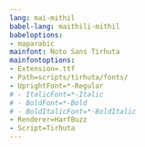 ```yaml
---
lang: mai-mithil
babel-lang: maithili-mithil
babeloptions:
- maparabic
mainfont: Noto Sans Tirhuta
mainfontoptions:
- Extension=.ttf
- Path=scripts/tirhuta/fonts/
- UprightFont=*-Regular
# - ItalicFont=*-Italic
# - BoldFont=*-Bold
# - BoldItalicFont=*-BoldItalic
- Renderer=HarfBuzz
- Script=Tirhuta
---
```

